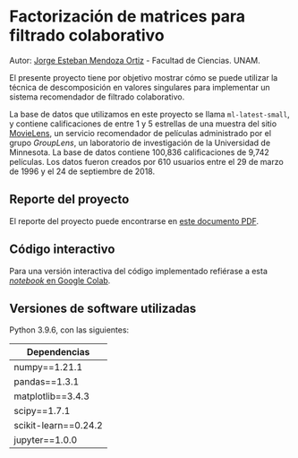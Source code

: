 # Factorización de matrices para filtrado colaborativo
Autor: [Jorge Esteban Mendoza Ortiz](mailto:esteban.mendoza@ciencias.unam.mx) - Facultad de Ciencias. UNAM.

El presente proyecto tiene por objetivo mostrar cómo se puede utilizar la técnica de descomposición en valores singulares para implementar un sistema recomendador de filtrado colaborativo. 

La base de datos que utilizamos en este proyecto se llama `ml-latest-small`, y contiene calificaciones de entre 1 y 5 estrellas de una muestra del sitio [MovieLens](http://movielens.org), un servicio recomendador de películas administrado por el grupo _GroupLens_, un laboratorio de investigación de la Universidad de Minnesota. La base de datos contiene 100,836 calificaciones de 9,742 películas. Los datos fueron creados por 610 usuarios entre el 29 de marzo de 1996 y el 24 de septiembre de 2018.

## Reporte del proyecto

El reporte del proyecto puede encontrarse en [este documento PDF](https://github.com/esteban-mendoza/svd-recommender/blob/master/svd-recommender-report.pdf).

## Código interactivo

Para una versión interactiva del código implementado refiérase a esta [_notebook_ en Google Colab](https://colab.research.google.com/github/esteban-mendoza/svd-recommender/blob/master/svd-recommender.ipynb).

## Versiones de software utilizadas

Python 3.9.6, con las siguientes:

| Dependencias         |
|----------------------|
| numpy==1.21.1        |
| pandas==1.3.1        |
| matplotlib==3.4.3    |
| scipy==1.7.1         |
| scikit-learn==0.24.2 |
| jupyter==1.0.0       |
